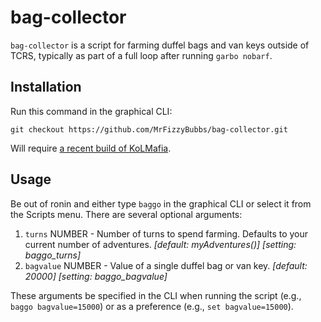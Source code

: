 # bag-collector

`bag-collector` is a script for farming duffel bags and van keys outside of TCRS, typically as part of a full loop after running `garbo nobarf`.

## Installation

Run this command in the graphical CLI:

```text
git checkout https://github.com/MrFizzyBubbs/bag-collector.git
```

Will require [a recent build of KoLMafia](http://builds.kolmafia.us/job/Kolmafia/lastSuccessfulBuild/).

## Usage

Be out of ronin and either type `baggo` in the graphical CLI or select it from the Scripts menu. There are several optional arguments:

1. `turns` NUMBER - Number of turns to spend farming. Defaults to your current number of adventures. _[default: myAdventures()]_ _[setting: baggo_turns]_
2. `bagvalue` NUMBER - Value of a single duffel bag or van key. _[default: 20000]_ _[setting: baggo_bagvalue]_

These arguments be specified in the CLI when running the script (e.g., `baggo bagvalue=15000`) or as a preference (e.g., `set bagvalue=15000`).
